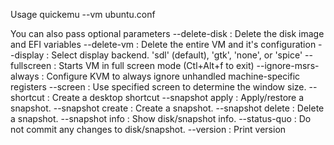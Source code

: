 
Usage
  quickemu --vm ubuntu.conf

You can also pass optional parameters
  --delete-disk           : Delete the disk image and EFI variables
  --delete-vm             : Delete the entire VM and it's configuration
  --display               : Select display backend. 'sdl' (default), 'gtk', 'none', or 'spice'
  --fullscreen            : Starts VM in full screen mode (Ctl+Alt+f to exit)
  --ignore-msrs-always    : Configure KVM to always ignore unhandled machine-specific registers
  --screen <screen>       : Use specified screen to determine the window size.
  --shortcut              : Create a desktop shortcut
  --snapshot apply <tag>  : Apply/restore a snapshot.
  --snapshot create <tag> : Create a snapshot.
  --snapshot delete <tag> : Delete a snapshot.
  --snapshot info         : Show disk/snapshot info.
  --status-quo            : Do not commit any changes to disk/snapshot.
  --version               : Print version
